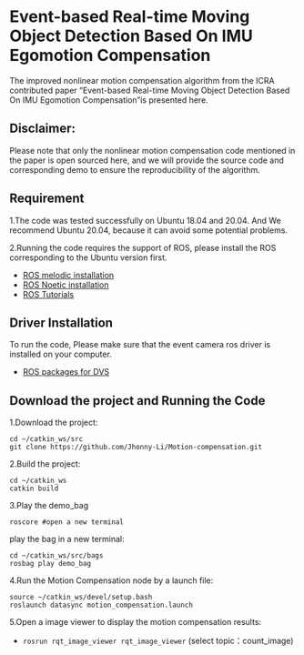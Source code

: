 # Event-based Real-time Moving Object Detection Based On IMU Egomotion Compensation

The improved nonlinear motion compensation algorithm from the ICRA contributed paper “Event-based Real-time Moving Object Detection Based On IMU Egomotion Compensation”is presented here.

## Disclaimer:

Please note that only the nonlinear motion compensation code mentioned in the paper is open sourced here, and we will provide the source code and corresponding demo to ensure the reproducibility of the algorithm.

## Requirement

1.The code was tested successfully on Ubuntu 18.04 and 20.04. And We recommend Ubuntu 20.04, because it can avoid some potential problems.

2.Running the code requires the support of ROS, please install the ROS corresponding to the Ubuntu version first.
 - [ROS melodic installation](http://wiki.ros.org/melodic/Installation/Ubuntu "Read this to install ROS melodic on your system")
 - [ROS Noetic installation](http://wiki.ros.org/noetic#Installation "Read this to install ROS Noetic on your system")
 - [ROS Tutorials](http://wiki.ros.org/ROS/Tutorials "ROS tutorials")


## Driver Installation

To run the code, Please make sure that the event camera ros driver is installed on your computer.
 - [ROS packages for DVS](https://github.com/uzh-rpg/rpg_dvs_ros "Read this to install Event Camera Driver")
 
## Download the project and Running the Code

1.Download the project:
```
cd ~/catkin_ws/src
git clone https://github.com/Jhonny-Li/Motion-compensation.git
```

2.Build the project:
```
cd ~/catkin_ws
catkin build
```

3.Play the demo_bag

```
roscore #open a new terminal
```

play the bag in a new terminal: 
```
cd ~/catkin_ws/src/bags
rosbag play demo_bag
```

4.Run the Motion Compensation node by a launch file:
```
source ~/catkin_ws/devel/setup.bash
roslaunch datasync motion_compensation.launch
```

5.Open a image viewer to display the motion compensation results:
* `rosrun rqt_image_viewer rqt_image_viewer`  (select topic：count_image)




